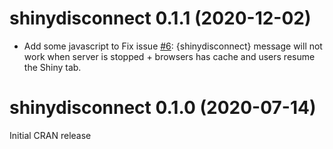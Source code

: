 # shinydisconnect 0.1.1 (2020-12-02)

-   Add some javascript to Fix issue [\#6](https://github.com/daattali/shinydisconnect/issues/6): {shinydisconnect} message will not work when server is stopped + browsers has cache and users resume the Shiny tab.

# shinydisconnect 0.1.0 (2020-07-14)

Initial CRAN release
